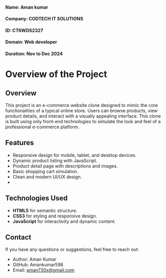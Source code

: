 #### Name: Aman kumar
#### Company: CODTECH IT SOLUTIONS
#### ID: CT6WDS2327
#### Domain: Web developer
#### Duration: Nov to Dec 2024
# Overview of the Project
## Overview
This project is an e-commerce website clone designed to mimic the core functionalities of a typical
online store.
Users can browse products, view product details, and interact with a visually appealing interface.
This clone is built using only front-end technologies to simulate the look and feel of a professional
e-commerce platform.

## Features
- Responsive design for mobile, tablet, and desktop devices.
- Dynamic product listing with JavaScript.
- Product detail page with descriptions and images.
- Basic shopping cart simulation.
- Clean and modern UI/UX design.
- 
## Technologies Used
- **HTML5** for semantic structure.
- **CSS3** for styling and responsive design.
- **JavaScript** for interactivity and dynamic content.

## Contact
If you have any questions or suggestions, feel free to reach out:

- Author: Aman Kumar
- GitHub: Amankumar598
- Email: aman730x@gmail.com
